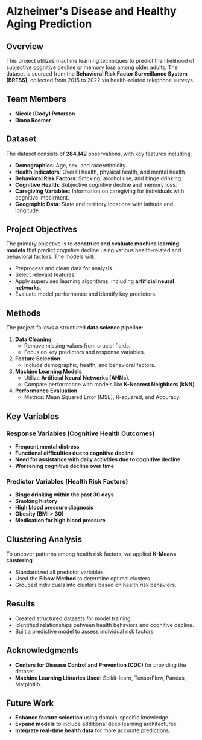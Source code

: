 # Alzheimer's Disease and Healthy Aging Prediction

## Overview

This project utilizes machine learning techniques to predict the likelihood of subjective cognitive decline or memory loss among older adults. The dataset is sourced from the **Behavioral Risk Factor Surveillance System (BRFSS)**, collected from 2015 to 2022 via health-related telephone surveys.

## Team Members

- **Nicole (Cody) Peterson**
- **Diana Roemer**

## Dataset

The dataset consists of **284,142** observations, with key features including:

- **Demographics**: Age, sex, and race/ethnicity.
- **Health Indicators**: Overall health, physical health, and mental health.
- **Behavioral Risk Factors**: Smoking, alcohol use, and binge drinking.
- **Cognitive Health**: Subjective cognitive decline and memory loss.
- **Caregiving Variables**: Information on caregiving for individuals with cognitive impairment.
- **Geographic Data**: State and territory locations with latitude and longitude.

## Project Objectives

The primary objective is to **construct and evaluate machine learning models** that predict cognitive decline using various health-related and behavioral factors. The models will:

- Preprocess and clean data for analysis.
- Select relevant features.
- Apply supervised learning algorithms, including **artificial neural networks**.
- Evaluate model performance and identify key predictors.

## Methods

The project follows a structured **data science pipeline**:

1. **Data Cleaning**
   - Remove missing values from crucial fields.
   - Focus on key predictors and response variables.
2. **Feature Selection**
   - Include demographic, health, and behavioral factors.
3. **Machine Learning Models**
   - Utilize **Artificial Neural Networks (ANNs)**.
   - Compare performance with models like **K-Nearest Neighbors (kNN)**.
4. **Performance Evaluation**
   - Metrics: Mean Squared Error (MSE), R-squared, and Accuracy.

## Key Variables

### **Response Variables (Cognitive Health Outcomes)**

- **Frequent mental distress**
- **Functional difficulties due to cognitive decline**
- **Need for assistance with daily activities due to cognitive decline**
- **Worsening cognitive decline over time**

### **Predictor Variables (Health Risk Factors)**

- **Binge drinking within the past 30 days**
- **Smoking history**
- **High blood pressure diagnosis**
- **Obesity (BMI > 30)**
- **Medication for high blood pressure**

## Clustering Analysis

To uncover patterns among health risk factors, we applied **K-Means clustering**:

- Standardized all predictor variables.
- Used the **Elbow Method** to determine optimal clusters.
- Grouped individuals into clusters based on health risk behaviors.

## Results

- Created structured datasets for model training.
- Identified relationships between health behaviors and cognitive decline.
- Built a predictive model to assess individual risk factors.

## Acknowledgments

- **Centers for Disease Control and Prevention (CDC)** for providing the dataset.
- **Machine Learning Libraries Used**: Scikit-learn, TensorFlow, Pandas, Matplotlib.

## Future Work

- **Enhance feature selection** using domain-specific knowledge.
- **Expand models** to include additional deep learning architectures.
- **Integrate real-time health data** for more accurate predictions.
